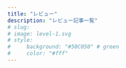 ```yaml
---
title: "レビュー"
description: "レビュー記事一覧"
# slug: 
# image: level-1.svg
# style:
#     background: "#50C050" # green
#     color: "#fff"
---
```

